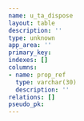 ```yaml
---
name: u_ta_dispose
layout: table
description: ''
type: unknown
app_area: ''
primary_key: 
indexes: []
columns:
- name: prop_ref
  type: varchar(30)
  description: ''
relations: []
pseudo_pk: 
---
```


